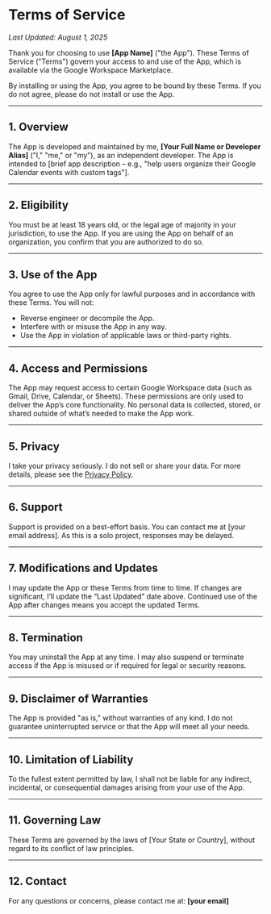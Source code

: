 
# Terms of Service

_Last Updated: August 1, 2025_

Thank you for choosing to use **[App Name]** ("the App"). These Terms of Service ("Terms") govern your access to and use of the App, which is available via the Google Workspace Marketplace.

By installing or using the App, you agree to be bound by these Terms. If you do not agree, please do not install or use the App.

---

## 1. Overview
The App is developed and maintained by me, **[Your Full Name or Developer Alias]** ("I," "me," or "my"), as an independent developer. The App is intended to [brief app description – e.g., "help users organize their Google Calendar events with custom tags"].

---

## 2. Eligibility
You must be at least 18 years old, or the legal age of majority in your jurisdiction, to use the App. If you are using the App on behalf of an organization, you confirm that you are authorized to do so.

---

## 3. Use of the App
You agree to use the App only for lawful purposes and in accordance with these Terms. You will not:
- Reverse engineer or decompile the App.
- Interfere with or misuse the App in any way.
- Use the App in violation of applicable laws or third-party rights.

---

## 4. Access and Permissions
The App may request access to certain Google Workspace data (such as Gmail, Drive, Calendar, or Sheets). These permissions are only used to deliver the App’s core functionality. No personal data is collected, stored, or shared outside of what’s needed to make the App work.

---

## 5. Privacy
I take your privacy seriously. I do not sell or share your data. For more details, please see the [Privacy Policy](#).

---

## 6. Support
Support is provided on a best-effort basis. You can contact me at [your email address]. As this is a solo project, responses may be delayed.

---

## 7. Modifications and Updates
I may update the App or these Terms from time to time. If changes are significant, I’ll update the “Last Updated” date above. Continued use of the App after changes means you accept the updated Terms.

---

## 8. Termination
You may uninstall the App at any time. I may also suspend or terminate access if the App is misused or if required for legal or security reasons.

---

## 9. Disclaimer of Warranties
The App is provided "as is," without warranties of any kind. I do not guarantee uninterrupted service or that the App will meet all your needs.

---

## 10. Limitation of Liability
To the fullest extent permitted by law, I shall not be liable for any indirect, incidental, or consequential damages arising from your use of the App.

---

## 11. Governing Law
These Terms are governed by the laws of [Your State or Country], without regard to its conflict of law principles.

---

## 12. Contact
For any questions or concerns, please contact me at: **[your email]**
